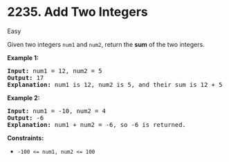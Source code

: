 # 2235. Add Two Integers

Easy

Given two integers ```num1``` and ```num2```, return the **sum** of the two integers.

**Example 1:**

<pre>
<strong>Input:</strong> num1 = 12, num2 = 5
<strong>Output:</strong> 17
<strong>Explanation:</strong> num1 is 12, num2 is 5, and their sum is 12 + 5 = 17, so 17 is returned.
</pre>

**Example 2:**

<pre>
<strong>Input:</strong> num1 = -10, num2 = 4
<strong>Output:</strong> -6
<strong>Explanation:</strong> num1 + num2 = -6, so -6 is returned.
</pre>

**Constraints:**

- ```-100 <= num1, num2 <= 100```
